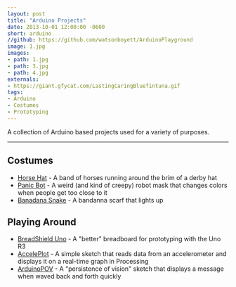 ```yaml
---
layout: post
title: "Arduino Projects"
date: 2013-10-01 12:00:00 -0600
short: arduino
//github: https://github.com/watsonboyett/ArduinoPlayground
image: 1.jpg
images:
- path: 1.jpg
- path: 3.jpg
- path: 4.jpg
externals:
- https://giant.gfycat.com/LastingCaringBluefintuna.gif
tags:
- Arduino
- Costumes
- Prototyping
---
```


A collection of Arduino based projects used for a variety of purposes.

-----

## Costumes
- [Horse Hat](https://github.com/watsonboyett/ArduinoPlayground/tree/master/HorseHat) - A band of horses running around the brim of a derby hat 
- [Panic Bot](https://github.com/watsonboyett/ArduinoPlayground/tree/master/PanicBot) - A weird (and kind of creepy) robot mask that changes colors when people get too close to it
- [Banadana Snake](https://github.com/watsonboyett/ArduinoPlayground/tree/master/BandanaSnake) - A bandanna scarf that lights up

## Playing Around
- [BreadShield Uno](https://github.com/watsonboyett/ArduinoPlayground/tree/master/BreadShieldUno) - A "better" breadboard for prototyping with the Uno R3
- [AccelePlot](https://github.com/watsonboyett/ArduinoPlayground/tree/master/AccelePlot) - A simple sketch that reads data from an accelerometer and displays it on a real-time graph in Processing
- [ArduinoPOV](https://github.com/watsonboyett/ArduinoPlayground/tree/master/ArduinoPov) - A "persistence of vision" sketch that displays a message when waved back and forth quickly
